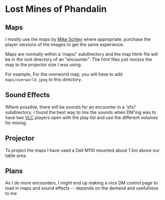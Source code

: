 # Lost Mines of Phandalin

## Maps

I mostly use the maps by [Mike Schley][maplink] where appropriate, purchase the player versions of the images to get the same experience.

Maps are normally within a 'maps/' subdirectory and the map htmk file will be in the root directory of an "encounter".
The html files just resizes the map to the projector size I was using.

For example, For the overworld map, you will have to add `maps/overworld.jpeg` to this directory.

## Sound Effects

Where possible, there will be sounds for an encounter in a 'sfx/' subdirectory. 
I found the best way to mix the sounds when DM'ing was to have two [VLC][vlc] players open with the play list and use the different volumes for mixing.

## Projector

To project the maps I have used a Dell M110 mounted about 1.5m above our table area.

## Plans

As I do more encounters, I might end up making a nice DM control page to load in maps and sound effects -- depends on the demand and usefulness to me

[maplink]: http://mikeschley.zenfolio.com/p856083253
[vlc]: http://videolan.org
